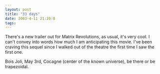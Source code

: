 ```yaml
---
layout: post
title: "33 days"
date: 2003-4-11 21:20:0
tags: 
---
```


There's a new trailer out for Matrix Revolutions, as usual, it's very cool. I can't convey into words how much I am anticipating this movie. I've been craving this sequel since I walked out of the theatre the first time I saw the first one.





Bois Joli, May 3rd, Cocagne (center of the known universe), be there or be trapezoidal.



